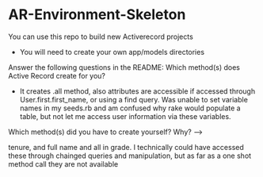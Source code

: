 # AR-Environment-Skeleton

You can use this repo to build new Activerecord projects

* You will need to create your own app/models directories

Answer the following questions in the README:
Which method(s) does Active Record create for you?
- It creates .all method, also attributes are accessible if accessed through User.first.first_name, or using a find query. Was unable to set variable names in my seeds.rb and am confused why rake would populate a table, but not let me access user information via these variables.

Which method(s) did you have to create yourself? Why? -->

tenure, and full name and all in grade. I technically could have accessed these through chainged queries and manipulation, but as far as a one shot method call they are not available
